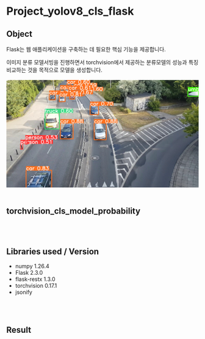 # Project_yolov8_cls_flask


## Object

Flask는 웹 애플리케이션을 구축하는 데 필요한 핵심 기능을 제공합니다.

이미지 분류 모델서빙을 진행하면서 torchvision에서 제공하는 분류모델의 성능과 특징 비교하는 것을 목적으로 모델을 생성합니다.
<br /><br /> 
<img src="image/car_result.png">
<br /><br /> 
## torchvision_cls_model_probability


<br /><br /> 
## Libraries used / Version

- numpy 1.26.4
- Flask  2.3.0
- flask-restx 1.3.0
- torchvision 0.17.1
- jsonify

<br /><br /> 
## Result
